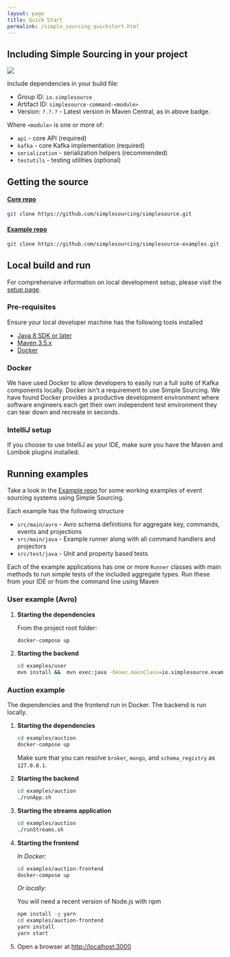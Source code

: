 ```yaml
---
layout: page
title: Quick Start
permalink: /simple_sourcing_quickstart.html
---
```


## Including Simple Sourcing in your project

![](https://maven-badges.herokuapp.com/maven-central/io.simplesource/simplesource-command-api/badge.svg)

Include dependencies in your build file:

* Group ID: `io.simplesource`
* Artifact ID: `simplesource-command-<module>`
* Version: `?.?.?` - Latest version in Maven Central, as in above badge.

Where `<module>` is one or more of:
* `api` - core API (required)
* `kafka` - core Kafka implementation (required)
* `serialization` - serialization helpers (recommended)
* `testutils` - testing utilities (optional)

## Getting the source

#### [Core repo](https://github.com/simplesourcing/simplesource)
```bash
git clone https://github.com/simplesourcing/simplesource.git
```

#### [Example repo](https://github.com/simplesourcing/simplesource-examples)
```bash
git clone https://github.com/simplesourcing/simplesource-examples.git
```

## Local build and run

For comprehensive information on local development setup, please visit the [setup page](/simple_sourcing_setup.html).

### Pre-requisites

Ensure your local developer machine has the following tools installed 

   * [Java 8 SDK or later](http://www.oracle.com/technetwork/pt/java/javase/downloads/jdk8-downloads-2133151.html)
   * [Maven 3.5.x](https://maven.apache.org/download.cgi)
   * [Docker](https://download.docker.com/mac/stable/Docker.dmg)
   
### Docker

We have used Docker to allow developers to easily run a full suite of Kafka components locally.
Docker isn't a requirement to use Simple Sourcing. We have found Docker provides 
a productive development environment where software engineers each get their own independent
test environment they can tear down and recreate in seconds.

### IntelliJ setup

If you choose to use IntelliJ as your IDE, make sure you have the Maven and Lombok plugins installed.

## Running examples

Take a look in the [Example repo](https://github.com/simplesourcing/simplesource-examples) for some working examples of event sourcing systems using
Simple Sourcing. 

Each example has the following structure

* `src/main/avro` - Avro schema definitions for aggregate key, commands, events and projections
* `src/main/java` - Example runner along with all command handlers and projectors
* `src/test/java` - Unit and property based tests


Each of the example applications has one or more `Runner` classes with main methods to run simple tests of the included aggregate types. Run these from your IDE or from the command line using Maven

### User example (Avro)

1. **Starting the dependencies**
    
    From the project root folder:
    
    ```bash
    docker-compose up
    ```

1. **Starting the backend**

    ```bash
    cd examples/user
    mvn install &&  mvn exec:java -Dexec.mainClass=io.simplesource.example.user.avro.UserAvroRunner
    ```

### Auction example

The dependencies and the frontend run in Docker. The backend is run locally.

1. **Starting the dependencies**
    
    ```bash
    cd examples/auction
    docker-compose up
    ```

    Make sure that you can resolve `broker`, `mongo`, and `schema_registry` as
    `127.0.0.1`.

1. **Starting the backend**
    
    ```bash
    cd examples/auction
    ./runApp.sh
    ```

1. **Starting the streams application**

    ```bash
    cd examples/auction
    ./runStreams.sh
    ```

1. **Starting the frontend** 
    
    *In Docker:*
    
    ```bash
    cd examples/auction-frontend
    docker-compose up
    ```
    
    *Or locally:*
    
    You will need a recent version of Node.js with npm
    
    ```bash
    npm install -g yarn
    cd examples/auction-frontend
    yarn install
    yarn start
    ```
    
1. Open a browser at [http://localhost:3000](http://localhost:3000)
